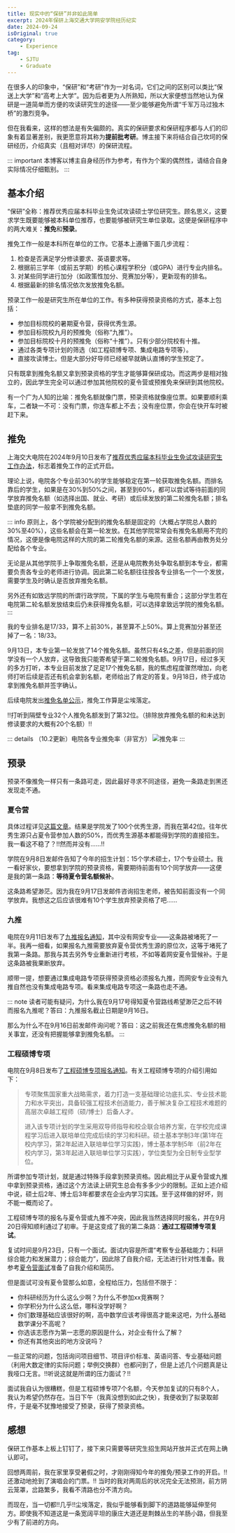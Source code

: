 ```yaml
---
title: 现实中的“保研”并非如此简单
excerpt: 2024年保研上海交通大学网安学院经历纪实
date: 2024-09-24
isOriginal: true
category: 
    - Experience
tag: 
    - SJTU
    - Graduate
---
```


在很多人的印象中，“保研”和“考研”作为一对名词，它们之间的区别可以类比“保送上大学”和“高考上大学”。因为后者更为人所熟知，所以大家便想当然地认为保研是一道简单而方便的攻读研究生的途径——至少能够避免所谓“千军万马过独木桥”的激烈竞争。

但在我看来，这样的想法是有失偏颇的。真实的保研要求和保研程序都与人们的印象有着显著差别，我更愿意将其称为**提前批考研**。博主接下来将结合自己坎坷的保研经历，介绍真实（且相对详尽）的保研流程。

::: important
本博客以博主自身经历作为参考，有作为个案的偶然性，请结合自身实际情况仔细甄别。
:::

## 基本介绍
“保研”全称：推荐优秀应届本科毕业生免试攻读硕士学位研究生。顾名思义，这要求学生既要能够被本科单位推荐，也要能够被研究生单位录取。这便是保研程序中的两大难关：**推免**和**预录**。

推免工作一般是本科所在单位的工作。它基本上遵循下面几步流程：
1. 检查是否满足学分修读要求、英语要求等。
2. 根据前三学年（或前五学期）的核心课程学积分（或GPA）进行专业内排名。
3. 对某些同学进行加分（如政策性加分、竞赛加分等），更新现有的排名。
4. 根据最新的排名情况依次发放推免名额。

预录工作一般是研究生所在单位的工作。有多种获得预录资格的方式，基本上包括：
- 参加目标院校的暑期夏令营，获得优秀生源。
- 参加目标院校九月的预推免（俗称“九推”）。
- 参加目标院校十月的预推免（俗称“十推”）。只有少部分院校有十推。
- 通过各类专项计划的筛选（如工程硕博专项、集成电路专项等）。
- 直接攻读博士。但是大部分好导师已经被早就确认直博的学生预定了。

只有既拿到推免名额又拿到预录资格的学生才能够算保研成功。而这两步是相对独立的，因此学生完全可以通过参加其他院校的夏令营或预推免来保研到其他院校。

有一个广为人知的比喻：推免名额就像门票，预录资格就像座位票。如果要顺利乘车，二者缺一不可：没有门票，你连车都上不去；没有座位票，你会在快开车时被赶下来。

## 推免
上海交大电院在2024年9月10日发布了[推荐优秀应届本科毕业生免试攻读研究生工作办法](https://www.seiee.sjtu.edu.cn/xzzx_notice_bks_cat4/10658.html)，标志着推免工作的正式开启。

理论上说，电院各个专业前30%的学生能够稳定在第一轮获取推免名额。而排名靠后的学生，如果是在30%到50%之间，甚至到60%，都可以尝试等待前面的同学放弃推免名额（如选择出国、就业、考研）或后续发放的第二轮推免名额；排名垫底的同学一般拿不到推免名额。

::: info
原则上，各个学院被分配到的推免名额是固定的（大概占学院总人数的30%至40%），这些名额会在第一轮发放。在其他学院常常会有推免名额用不完的情况，这便是像电院这样的大院的第二轮推免名额的来源。这些名额再由教务处分配给各个专业。

无论是从其他学院手上争取推免名额，还是从电院教务处争取名额到本专业，都需要负责各专业的老师进行协调。因此第二轮名额往往按各专业排名一个一个发放，需要学生及时确认是否放弃推免名额。

另外还有如致远学院的所谓行政学院，下属的学生与电院有重合；这部分学生若在电院第二轮名额发放结束后仍未获得推免名额，可以选择拿致远学院的推免名额。
:::

我的专业排名是17/33，算不上前30%，甚至算不上50%。算上竞赛加分甚至还掉了一名：18/33。

9月13日，本专业第一轮发放了14个推免名额。虽然只有4名之差，但是前面的同学没有一个人放弃，这导致我只能寄希望于第二轮推免名额。9月17日，经过多天的多方打听，本专业目前发放了足足17个推免名额，我的焦虑程度骤然增加，向老师打听后续是否还有机会拿到名额，老师给出了肯定的答复。9月18日，终于成功拿到推免名额并签字确认。

后续电院发出[推免名单公示](https://www.seiee.sjtu.edu.cn/xzzx_notice_bks_cat4/10685.html)，推免工作算是尘埃落定。

!!打听到隔壁专业32个人推免名额发到了第32位。（排除放弃推免名额的和未达到修读要求的大概有20个名额）!!

::: details （10.2更新）电院各专业推免率（非官方）
![推免率](/assets/images/postgraduate-recommendation/final.png)
:::

## 预录
预录不像推免一样只有一条路可走，因此最好寻求不同途径，避免一条路走到黑还发现走不通。

### 夏令营
具体过程详见[这篇文章](summer_camp.md)。结果是学院发了100个优秀生源，而我在第42位。往年优秀生源只占夏令营参加人数的50%，而优秀生源基本都能得到学院的直接招生。我一看这不稳了？!!然而并没有......!!

学院在9月8日发邮件告知了今年的招生计划：15个学术硕士，17个专业硕士。我一看好家伙，要想拿到学院的预录资格，需要期待前面有10个同学放弃——这便是我的第一条路：**等待夏令营名额候补**。

这条路希望渺茫。因为我在9月17日发邮件咨询招生老师，被告知前面没有一个同学放弃。我想这之后应该很难有10个学生放弃预录资格了吧......

### 九推
电院在9月11日发布了[九推报名通知](https://www.seiee.sjtu.edu.cn/yjspy_zsgz_sszs/10659.html)，其中没有网安专业——这条路被堵死了一半。我再一细看，如果报名九推需要放弃夏令营优秀生源的原位次，这等于堵死了我第一条路。那我与其去另外专业重新进行考核，不如等着网安夏令营候补。于是这条路被我果断放弃。

顺带一提，想要通过集成电路专项获得预录资格必须报名九推，而网安专业没有九推自然也没有集成电路专项。看来集成电路专项这一条路也走不通。

::: note
读者可能有疑问，为什么我在9月17号得知夏令营路线希望渺茫之后不转而报名九推呢？答曰：九推报名截止日期是9月16日。

那么为什么不在9月16日前发邮件询问呢？答曰：这之前我还在焦虑推免名额的相关事宜，还没有把握能够拿到推免名额。
:::

### 工程硕博专项
电院在9月8日发布了[工程硕博专项报名通知](https://www.seiee.sjtu.edu.cn/yjspy_zsgz_sszs/10653.html)。有关工程硕博专项的介绍引用如下：

> 专项聚焦国家重大战略需求，着力打造一支基础理论功底扎实、专业技术能力和水平突出，具备较强工程技术创造能力，善于解决复杂工程技术难题的高层次卓越工程师（硕/博士）后备人才。
>
> 进入该专项计划的学生采用双导师指导和校企联合培养方案，在学校完成课程学习后进入联培单位完成后续的学习和科研。硕士基本学制3年(第1年在校内学习，第2年起进入联培单位学习实践)，博士基本学制5年（前2年在校内学习，第3年起进入联培单位学习实践），学位类型为全日制专业型学位。

所谓参加专项计划，就是通过特殊手段拿到预录资格。因此相比于从夏令营或九推中拿到预录资格，通过这个方法读上研究生总会有多多少少的限制。正如上述介绍中说，硕士后2年、博士后3年都要求在企业内学习实践。至于这样做的好坏，则不能一概而论了。

工程硕博专项的报名与夏令营或九推不冲突，因此我当然选择同时报名，并在9月20日得知顺利通过了初审。于是这变成了我的第二条路：**通过工程硕博专项复试**。

复试时间是9月23日，只有一个面试。面试内容是所谓“考察专业基础能力；科研综合能力和发展潜力；综合能力”，因此除了自我介绍，无法进行针对性准备。我参考[夏令营面试](summer_camp.md#_7-10-面试)准备了自我介绍和简历。

但是面试可没有夏令营那么如意，全程给压力，包括但不限于：
- 你科研经历为什么这么少啊？为什么不参加xx竞赛啊？
- 你学积分为什么这么低，哪科没学好啊？
- 你们数理基础应该很好的啊，高中数学应该考得很高才能来这吧，为什么基础数学课分不高呢？
- 你选该志愿作为第一志愿的原因是什么，对企业有什么了解？
- 你还有其他突出的地方没说吗？

一些正常的问题，包括询问项目细节、项目评价标准、英语问答、专业基础问题（利用大数定律的实际问题；举例交换群）也都问到了，但是上述几个问题真是让我哑口无言。!!听说这就是所谓的压力面试？!!

面试我自认为很糟糕，但是工程硕博专项7个名额，今天参加复试的只有8个人，我认为希望仍然存在。当日下午（我真没想到如此之快），我便收到了拟录取邮件，于是毫不犹豫地接受了预录，获得了预录资格。

## 感想
保研工作基本上板上钉钉了，接下来只需要等研究生招生网站开放并正式在网上确认即可。

回想两周前，我在家里享受暑假之时，才刚刚得知今年的推免/预录工作的开启。!!还激动地抢到了演唱会的门票。!! 当时的我对两周后的状况完全无法预测，前方阴云笼罩，岔路繁多，我看不清路也分不清方向。

而现在，当一切都!!几乎!!尘埃落定，我似乎能够看到脚下的道路能够延伸至何方。即使我不知道这是一条宽阔平坦的康庄大道还是荆棘丛生的羊肠小路，但我至少有了前进的方向。
